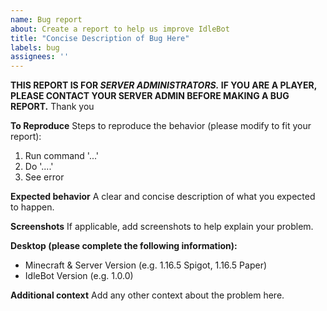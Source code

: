 ```yaml
---
name: Bug report
about: Create a report to help us improve IdleBot
title: "Concise Description of Bug Here"
labels: bug
assignees: ''
---
```


**THIS REPORT IS FOR *SERVER ADMINISTRATORS.* IF YOU ARE A PLAYER, PLEASE CONTACT YOUR SERVER ADMIN BEFORE MAKING A BUG REPORT.** Thank you


**To Reproduce**
Steps to reproduce the behavior (please modify to fit your report):
1.  Run command '...'
2.  Do '....'
3.  See error

**Expected behavior**
A clear and concise description of what you expected to happen.

**Screenshots**
If applicable, add screenshots to help explain your problem.

**Desktop (please complete the following information):**
- Minecraft & Server Version (e.g. 1.16.5 Spigot, 1.16.5 Paper)
- IdleBot Version (e.g. 1.0.0)

**Additional context**
Add any other context about the problem here.
